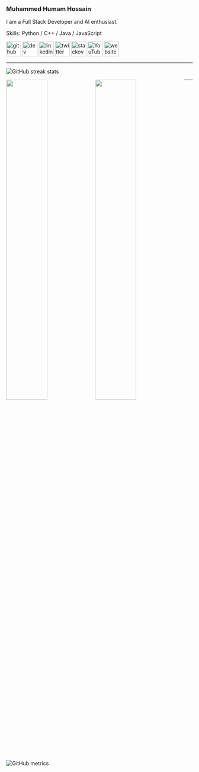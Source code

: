 ### Muhammed Humam Hossain

I am a Full Stack Developer and AI enthusiast.

Skills: Python / C++ / Java / JavaScript

[<img src='https://cdn.jsdelivr.net/npm/simple-icons@3.0.1/icons/github.svg' alt='github' height='40'>](https://github.com/humam-hossain) [<img src='https://cdn.jsdelivr.net/npm/simple-icons@3.0.1/icons/dev-dot-to.svg' alt='dev' height='40'>](https://dev.to/humamhossain) [<img src='https://cdn.jsdelivr.net/npm/simple-icons@3.0.1/icons/linkedin.svg' alt='linkedin' height='40'>](https://www.linkedin.com/in/humam-hossain-7ab762230//) [<img src='https://cdn.jsdelivr.net/npm/simple-icons@3.0.1/icons/twitter.svg' alt='twitter' height='40'>](https://twitter.com/HossainHumam) [<img src='https://cdn.jsdelivr.net/npm/simple-icons@3.0.1/icons/stackoverflow.svg' alt='stackoverflow' height='40'>](https://stackoverflow.com/users/20742355/humam-hossain) [<img src='https://cdn.jsdelivr.net/npm/simple-icons@3.0.1/icons/youtube.svg' alt='YouTube' height='40'>](https://www.youtube.com/channel/UCiePkbzxZchme6Ml2uisrzA) [<img src='https://cdn.jsdelivr.net/npm/simple-icons@3.0.1/icons/icloud.svg' alt='website' height='40'>](https://www.humamhossain.com)

<hr>

<!-- [![trophy](https://github-profile-trophy.vercel.app/?username=humam-hossain)](https://github.com/ryo-ma/github-profile-trophy) -->

![GitHub streak stats](https://streak-stats.demolab.com/?user=humam-hossain&theme=radical)

<img align="left" width="47%" src="https://github-readme-stats.vercel.app/api/top-langs/?username=humam-hossain&layout=compact&langs_count=10&theme=radical">

<img align="left" width="47%" src="https://github-readme-stats.vercel.app/api?username=humam-hossain&show_icons=true&theme=radical">

<!-- ![GitHub Activity Graph](https://activity-graph.herokuapp.com/graph?username=humam-hossain&theme=radical) -->

<hr>

![GitHub metrics](https://metrics.lecoq.io/humam-hossain)
